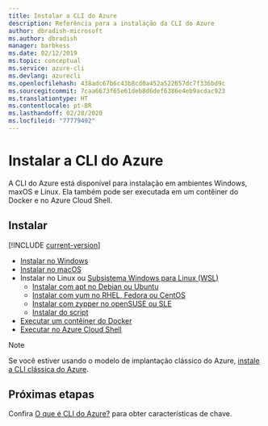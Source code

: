 ```yaml
---
title: Instalar a CLI do Azure
description: Referência para a instalação da CLI do Azure
author: dbradish-microsoft
ms.author: dbradish
manager: barbkess
ms.date: 02/12/2019
ms.topic: conceptual
ms.service: azure-cli
ms.devlang: azurecli
ms.openlocfilehash: 438adc67b6c43b8cd0a452a522657dc7f336bd9c
ms.sourcegitcommit: 7caa6673f65e61deb8d6def6386e4eb9acdac923
ms.translationtype: HT
ms.contentlocale: pt-BR
ms.lasthandoff: 02/28/2020
ms.locfileid: "77779492"
---
```

# <a name="install-the-azure-cli"></a>Instalar a CLI do Azure

A CLI do Azure está disponível para instalação em ambientes Windows, maxOS e Linux.  Ela também pode ser executada em um contêiner do Docker e no Azure Cloud Shell.

## <a name="install"></a>Instalar

[!INCLUDE [current-version](includes/current-version.md)]

* [Instalar no Windows](install-azure-cli-windows.md)
* [Instalar no macOS](install-azure-cli-macos.md)
* Instalar no Linux ou [Subsistema Windows para Linux (WSL)](/windows/wsl/about)
  * [Instalar com apt no Debian ou Ubuntu](install-azure-cli-apt.md)
  * [Instalar com yum no RHEL, Fedora ou CentOS](install-azure-cli-yum.md)
  * [Instalar com zypper no openSUSE ou SLE](install-azure-cli-zypper.md)
  * [Instalar do script](install-azure-cli-linux.md)
* [Executar um contêiner do Docker](run-azure-cli-docker.md)
* [Executar no Azure Cloud Shell](/azure/cloud-shell/quickstart)

> [!NOTE]
> Se você estiver usando o modelo de implantação clássico do Azure, [instale a CLI clássica do Azure](install-classic-cli.md).

## <a name="next-steps"></a>Próximas etapas

Confira [O que é CLI do Azure?](what-is-azure-cli.md) para obter características de chave.
